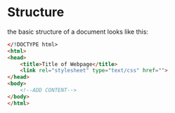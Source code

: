 # Structure

the basic structure of a document looks like this:

```html
</!DOCTYPE html>
<html>
<head>
	<title>Title of Webpage</title>
	<link rel="stylesheet" type="text/css" href="">
</head>
<body>
	<!--ADD CONTENT-->
</body>
</html>
```

